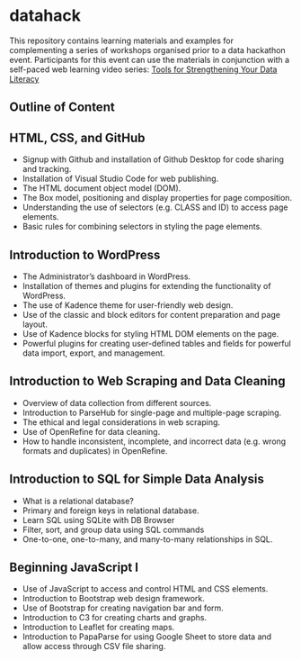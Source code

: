 # datahack
This repository contains learning materials and examples for complementing a series of workshops organised prior to a data hackathon event. Participants for this event can use the materials in conjunction with a self-paced web learning video series: 
[Tools for Strengthening Your Data Literacy](https://hkdesign.org/courses-page/tools-for-strengthening-your-data-literacy)

## Outline of Content
## HTML, CSS, and GitHub
- Signup with Github and installation of Github Desktop for code sharing and tracking.
- Installation of Visual Studio Code for web publishing.
- The HTML document object model (DOM).
- The Box model, positioning and display properties for page composition.
- Understanding the use of selectors (e.g. CLASS and ID) to access page elements.
- Basic rules for combining selectors in styling the page elements.
## Introduction to WordPress
- The Administrator’s dashboard in WordPress.
- Installation of themes and plugins for extending the functionality of WordPress.
- The use of Kadence theme for user-friendly web design.
- Use of the classic and block editors for content preparation and page layout.
- Use of Kadence blocks for styling HTML DOM elements on the page.
- Powerful plugins for creating user-defined tables and fields for powerful data import, export, and management.
## Introduction to Web Scraping and Data Cleaning
- Overview of data collection from different sources.
- Introduction to ParseHub for single-page and multiple-page scraping.
- The ethical and legal considerations in web scraping.
- Use of OpenRefine for data cleaning.
- How to handle inconsistent, incomplete, and incorrect data (e.g. wrong formats and duplicates) in OpenRefine.
## Introduction to SQL for Simple Data Analysis
- What is a relational database?
- Primary and foreign keys in relational database.
- Learn SQL using SQLite with DB Browser
- Filter, sort, and group data using SQL commands
- One-to-one, one-to-many, and many-to-many relationships in SQL.
## Beginning JavaScript I
- Use of JavaScript to access and control HTML and CSS elements.
- Introduction to Bootstrap web design framework.
- Use of Bootstrap for creating navigation bar and form.
- Introduction to C3 for creating charts and graphs.
- Introduction to Leaflet for creating maps.
- Introduction to PapaParse for using Google Sheet to store data and allow access through CSV file sharing.
